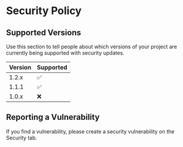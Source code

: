 # Security Policy

## Supported Versions

Use this section to tell people about which versions of your project are
currently being supported with security updates.

| Version | Supported          |
| ------- | ------------------ |
| 1.2.x   | :white_check_mark: |
| 1.1.1   | :white_check_mark: |
| 1.0.x   | :x:                |

## Reporting a Vulnerability

If you find a vulnerability, please create a security vulnerability on the Security tab.
